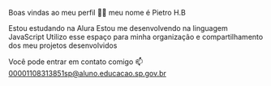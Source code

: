 Boas vindas ao meu perfil 💙💙
meu nome é Pietro H.B

Estou estudando na Alura
Estou me desenvolvendo na linguagem JavaScript
Utilizo esse espaço para minha organização e compartilhamento dos meu projetos desenvolvidos

Você pode entrar em contato comigo 📫
00001108313851sp@aluno.educacao.sp.gov.br
